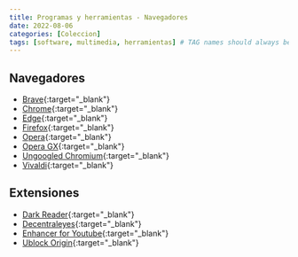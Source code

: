 ```yaml
---
title: Programas y herramientas - Navegadores
date: 2022-08-06
categories: [Coleccion]
tags: [software, multimedia, herramientas] # TAG names should always be lowercase
---
```


## Navegadores

- [Brave](https://brave.com/es/){:target="\_blank"}
- [Chrome](https://www.google.com/chrome/){:target="\_blank"}
- [Edge](https://www.microsoft.com/es-es/edge?r=1){:target="\_blank"}
- [Firefox](https://www.mozilla.org/es-ES/firefox/new/){:target="\_blank"}
- [Opera](https://www.opera.com/es-419){:target="\_blank"}
- [Opera GX](https://www.opera.com/es-419/gx){:target="\_blank"}
- [Ungoogled Chromium](https://github.com/ungoogled-software/ungoogled-chromium){:target="\_blank"}
- [Vivaldi](https://vivaldi.com/es/){:target="\_blank"}

## Extensiones

- [Dark Reader](https://darkreader.org/){:target="\_blank"}
- [Decentraleyes](https://decentraleyes.org/){:target="\_blank"}
- [Enhancer for Youtube](https://www.mrfdev.com/enhancer-for-youtube){:target="\_blank"}
- [Ublock Origin](https://ublockorigin.com/es){:target="\_blank"}
